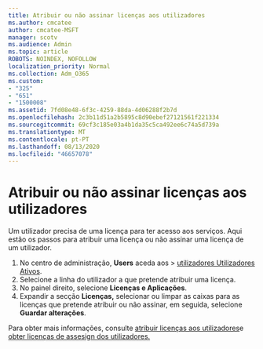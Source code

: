 ```yaml
---
title: Atribuir ou não assinar licenças aos utilizadores
ms.author: cmcatee
author: cmcatee-MSFT
manager: scotv
ms.audience: Admin
ms.topic: article
ROBOTS: NOINDEX, NOFOLLOW
localization_priority: Normal
ms.collection: Adm_O365
ms.custom:
- "325"
- "651"
- "1500008"
ms.assetid: 7fd08e48-6f3c-4259-88da-4d06288f2b7d
ms.openlocfilehash: 2c3b11d51a2b5895c8d90ebef27121561f221334
ms.sourcegitcommit: 69cf3c185e03a4b1da35c5ca492ee6c74a5d739a
ms.translationtype: MT
ms.contentlocale: pt-PT
ms.lasthandoff: 08/13/2020
ms.locfileid: "46657078"
---
```

# <a name="assign-or-unassign-licenses-to-users"></a>Atribuir ou não assinar licenças aos utilizadores

Um utilizador precisa de uma licença para ter acesso aos serviços. Aqui estão os passos para atribuir uma licença ou não assinar uma licença de um utilizador.
  
1. No centro de administração, **Users** aceda aos \> [utilizadores Utilizadores Ativos](https://go.microsoft.com/fwlink/p/?linkid=834822).
2. Selecione a linha do utilizador a que pretende atribuir uma licença.
3. No painel direito, selecione **Licenças e Aplicações**.
4. Expandir a secção **Licenças,** selecionar ou limpar as caixas para as licenças que pretende atribuir ou não assinar, em seguida, selecione **Guardar alterações**.

Para obter mais informações, consulte [atribuir licenças aos utilizadores](https://docs.microsoft.com/microsoft-365/admin/manage/assign-licenses-to-users)e [obter licenças de assesign dos utilizadores.](https://docs.microsoft.com/microsoft-365/admin/manage/remove-licenses-from-users)